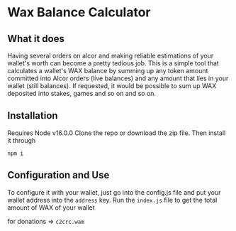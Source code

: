# Wax Balance Calculator 

## What it does 
Having several orders on alcor and making reliable estimations of your wallet's worth can become a pretty tedious job.
This is a simple tool that calculates a wallet's WAX balance by summing up any token amount committed into Alcor orders (live balances) and any amount that lies in your wallet (still balances).
If requested, it would be possible to sum up WAX deposited into stakes, games and so on and so on.

## Installation
Requires Node v16.0.0
Clone the repo or download the zip file.
Then install it through

```
npm i
```

## Configuration and Use
To configure it with your wallet, just go into the config.js file and put your wallet address into the `address` key.
Run the `index.js` file to get the total amount of WAX of your wallet 

for donations => `c2crc.wam`





